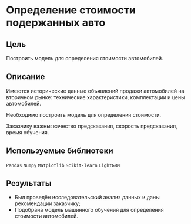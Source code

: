 # Определение стоимости подержанных авто

## Цель

Построить модель для определения стоимости автомобилей.

## Описание

Имеются исторические данные объявлений продажи автомобилей на вторичном рынке: технические характеристики, комплектации и цены автомобилей.

Необходимо построить модель для определения стоимости.

Заказчику важны: качество предсказания, скорость предсказания, время обучения.

## Используемые библиотеки

`Pandas`
`Numpy`
`Matplotlib`
`Scikit-learn`
`LightGBM`

## Результаты
* Был проведён исследовательский анализ данных и даны рекомендации заказчику;
* Подобрана модель машинного обучения для определения стоимости автомобилей.
